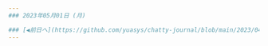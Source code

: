 ```yaml
---
### 2023年05月01日 (月)

### [◀️前日へ](https://github.com/yuasys/chatty-journal/blob/main/2023/04/2023-04-30.md)&emsp;&emsp;&emsp;&emsp;[翌日へ▶️](https://github.com/yuasys/chatty-journal/blob/main/2023/05/2023-05-02.md)
---
```

